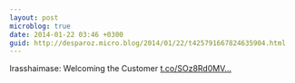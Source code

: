 ```yaml
---
layout: post
microblog: true
date: 2014-01-22 03:46 +0300
guid: http://desparoz.micro.blog/2014/01/22/t425791667824635904.html
---
```

Irasshaimase: Welcoming the Customer [t.co/SOz8Rd0MV...](http://t.co/SOz8Rd0MVn)

